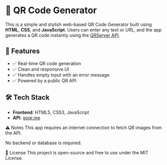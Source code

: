 # 🔳 QR Code Generator

This is a simple and stylish web-based QR Code Generator built using **HTML**, **CSS**, and **JavaScript**. Users can enter any text or URL, and the app generates a QR code instantly using the [QRServer API](https://goqr.me/api/).

## 🚀 Features

- ✅ Real-time QR code generation
- ✅ Clean and responsive UI
- ✅ Handles empty input with an error message
- ✅ Powered by a public QR API


## 🛠️ Tech Stack

- **Frontend**: HTML5, CSS3, JavaScript
- **API**: [goqr.me](https://goqr.me/api/)
  
⚠️ Notes
This app requires an internet connection to fetch QR images from the API.

No backend or database is required.

📃 License
This project is open-source and free to use under the MIT License.
